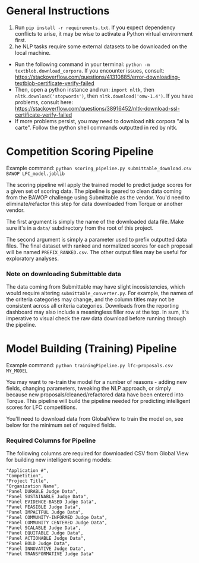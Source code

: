 # General Instructions

1. Run `pip install -r requirements.txt`. If you expect dependency conflicts to arise, it may be wise to activate a Python virtual environment first.
2. he NLP tasks require some external datasets to be downloaded on the local machine. 
  - Run the following command in your terminal: `python -m textblob.download_corpora`. If you encounter issues, consult: https://stackoverflow.com/questions/41310885/error-downloading-textblob-certificate-verify-failed
  - Then, open a python instance and run: `import nltk`, then `nltk.download('stopwords')`, then `nltk.download('omw-1.4')`. If you have problems, consult here: https://stackoverflow.com/questions/38916452/nltk-download-ssl-certificate-verify-failed
  - If more problems persist, you may need to download nltk corpora "al la carte". Follow the python shell commands outputted in red by nltk.

# Competition Scoring Pipeline

Example command: `python scoring_pipeline.py submittable_download.csv BAWOP LFC_model.joblib`

The scoring pipeline will apply the trained model to predict judge scores for a given set of scoring data. The pipeline is geared to clean data coming from the BAWOP challenge using Submittable as the vendor. You'd need to eliminate/refactor this step for data downloaded from Torque or another vendor. 

The first argument is simply the name of the downloaded data file. Make sure it's in a `data/` subdirectory from the root of this project. 

The second argument is simply a parameter used to prefix outputted data files. The final dataset with ranked and normalized scores for each proposal will be named `PREFIX_RANKED.csv`. The other output files may be useful for exploratory analyses.

### Note on downloading Submittable data

The data coming from Submittable may have slight incosistencies, which would require altering `submittable_converter.py`. For example, the names of the criteria categories may change, and the column titles may not be consistent across all criteria categories. Downloads from the reporting dashboard may also include a meaningless filler row at the top. In sum, it's imperative to visual check the raw data download before running through the pipeline.

# Model Building (Training) Pipeline

Example command: `python trainingPipeline.py lfc-proposals.csv MY_MODEL`

You may want to re-train the model for a number of reasons - adding new fields, changing parameters, tweaking the NLP approach, or simply because new proposals/cleaned/refactored data have been entered into Torque. This pipeline will build the pipeline needed for predicting intelligent scores for LFC competitions.

You'll need to download data from GlobalView to train the model on, see below for the minimum set of required fields.

### Required Columns for Pipeline

The following columns are required for downloaded CSV from Global View for building new intelligent scoring models:

```
"Application #",
"Competition",
"Project Title",
"Organization Name",
"Panel DURABLE Judge Data",
"Panel SUSTAINABLE Judge Data",
"Panel EVIDENCE-BASED Judge Data",
"Panel FEASIBLE Judge Data",
"Panel IMPACTFUL Judge Data",
"Panel COMMUNITY-INFORMED Judge Data",
"Panel COMMUNITY CENTERED Judge Data",
"Panel SCALABLE Judge Data",
"Panel EQUITABLE Judge Data",
"Panel ACTIONABLE Judge Data",
"Panel BOLD Judge Data",
"Panel INNOVATIVE Judge Data",
"Panel TRANSFORMATIVE Judge Data"
```
